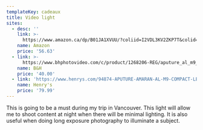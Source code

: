 ```yaml
---
templateKey: cadeaux
title: Video light
sites:
  - desc: ''
    link: >-
      https://www.amazon.ca/dp/B01JA1XVUU/?coliid=I2VDL3KV2ZKP7T&colid=2JQ92RAZIDPNX&psc=0&ref_=lv_ov_lig_dp_it
    name: Amazon
    price: '56.63'
  - link: >-
      https://www.bhphotovideo.com/c/product/1268206-REG/aputure_al_m9_amaran_pocket_sized_led.html
    name: B&H
    price: '40.00'
  - link: 'https://www.henrys.com/94874-APUTURE-AMARAN-AL-M9-COMPACT-LED-LIGHT.aspx'
    name: Henry's
    price: '79.99'
---
```

This is going to be a must during my trip in Vancouver. This light will allow me to shoot content at night when there will be minimal lighting. It is also useful when doing long exposure photography to illuminate a subject.
